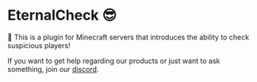 # EternalCheck 😎

🎇 This is a plugin for Minecraft servers that introduces the ability to check suspicious players!

If you want to get help regarding our products or just want to ask something, join our [discord](https://discord.gg/MUCKhgFUCA).
